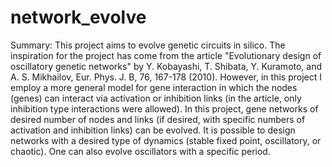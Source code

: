 # network_evolve
Summary:
This project aims to evolve genetic circuits in silico. The inspiration for the project has come from the article "Evolutionary design of oscillatory genetic networks" by Y. Kobayashi, T. Shibata, Y. Kuramoto, and A. S. Mikhailov, Eur. Phys. J. B, 76, 167-178 (2010).
However, in this project I employ a more general model for gene interaction in which the nodes (genes) can interact via activation or inhibition links (in the article, only inhibition type interactions were allowed). In this project, gene networks of desired number of nodes and links (if desired, with  specific numbers of activation and inhibition links) can be evolved. It is possible to design networks with a desired type of dynamics (stable fixed point, oscillatory, or chaotic). One can also evolve oscillators with a specific period.    

